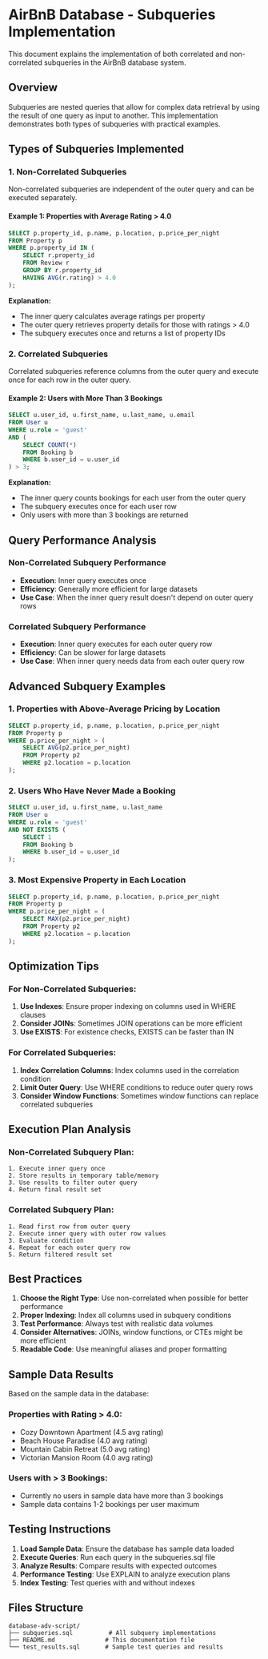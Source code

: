 # AirBnB Database - Subqueries Implementation

This document explains the implementation of both correlated and non-correlated subqueries in the AirBnB database system.

## Overview

Subqueries are nested queries that allow for complex data retrieval by using the result of one query as input to another. This implementation demonstrates both types of subqueries with practical examples.

## Types of Subqueries Implemented

### 1. Non-Correlated Subqueries

Non-correlated subqueries are independent of the outer query and can be executed separately.

#### Example 1: Properties with Average Rating > 4.0
```sql
SELECT p.property_id, p.name, p.location, p.price_per_night
FROM Property p
WHERE p.property_id IN (
    SELECT r.property_id
    FROM Review r
    GROUP BY r.property_id
    HAVING AVG(r.rating) > 4.0
);
```

**Explanation:**
- The inner query calculates average ratings per property
- The outer query retrieves property details for those with ratings > 4.0
- The subquery executes once and returns a list of property IDs

### 2. Correlated Subqueries

Correlated subqueries reference columns from the outer query and execute once for each row in the outer query.

#### Example 2: Users with More Than 3 Bookings
```sql
SELECT u.user_id, u.first_name, u.last_name, u.email
FROM User u
WHERE u.role = 'guest'
AND (
    SELECT COUNT(*)
    FROM Booking b
    WHERE b.user_id = u.user_id
) > 3;
```

**Explanation:**
- The inner query counts bookings for each user from the outer query
- The subquery executes once for each user row
- Only users with more than 3 bookings are returned

## Query Performance Analysis

### Non-Correlated Subquery Performance
- **Execution**: Inner query executes once
- **Efficiency**: Generally more efficient for large datasets
- **Use Case**: When the inner query result doesn't depend on outer query rows

### Correlated Subquery Performance
- **Execution**: Inner query executes for each outer query row
- **Efficiency**: Can be slower for large datasets
- **Use Case**: When inner query needs data from each outer query row

## Advanced Subquery Examples

### 1. Properties with Above-Average Pricing by Location
```sql
SELECT p.property_id, p.name, p.location, p.price_per_night
FROM Property p
WHERE p.price_per_night > (
    SELECT AVG(p2.price_per_night)
    FROM Property p2
    WHERE p2.location = p.location
);
```

### 2. Users Who Have Never Made a Booking
```sql
SELECT u.user_id, u.first_name, u.last_name
FROM User u
WHERE u.role = 'guest'
AND NOT EXISTS (
    SELECT 1
    FROM Booking b
    WHERE b.user_id = u.user_id
);
```

### 3. Most Expensive Property in Each Location
```sql
SELECT p.property_id, p.name, p.location, p.price_per_night
FROM Property p
WHERE p.price_per_night = (
    SELECT MAX(p2.price_per_night)
    FROM Property p2
    WHERE p2.location = p.location
);
```

## Optimization Tips

### For Non-Correlated Subqueries:
1. **Use Indexes**: Ensure proper indexing on columns used in WHERE clauses
2. **Consider JOINs**: Sometimes JOIN operations can be more efficient
3. **Use EXISTS**: For existence checks, EXISTS can be faster than IN

### For Correlated Subqueries:
1. **Index Correlation Columns**: Index columns used in the correlation condition
2. **Limit Outer Query**: Use WHERE conditions to reduce outer query rows
3. **Consider Window Functions**: Sometimes window functions can replace correlated subqueries

## Execution Plan Analysis

### Non-Correlated Subquery Plan:
```
1. Execute inner query once
2. Store results in temporary table/memory
3. Use results to filter outer query
4. Return final result set
```

### Correlated Subquery Plan:
```
1. Read first row from outer query
2. Execute inner query with outer row values
3. Evaluate condition
4. Repeat for each outer query row
5. Return filtered result set
```

## Best Practices

1. **Choose the Right Type**: Use non-correlated when possible for better performance
2. **Proper Indexing**: Index all columns used in subquery conditions
3. **Test Performance**: Always test with realistic data volumes
4. **Consider Alternatives**: JOINs, window functions, or CTEs might be more efficient
5. **Readable Code**: Use meaningful aliases and proper formatting

## Sample Data Results

Based on the sample data in the database:

### Properties with Rating > 4.0:
- Cozy Downtown Apartment (4.5 avg rating)
- Beach House Paradise (4.0 avg rating)
- Mountain Cabin Retreat (5.0 avg rating)
- Victorian Mansion Room (4.0 avg rating)

### Users with > 3 Bookings:
- Currently no users in sample data have more than 3 bookings
- Sample data contains 1-2 bookings per user maximum

## Testing Instructions

1. **Load Sample Data**: Ensure the database has sample data loaded
2. **Execute Queries**: Run each query in the subqueries.sql file
3. **Analyze Results**: Compare results with expected outcomes
4. **Performance Testing**: Use EXPLAIN to analyze execution plans
5. **Index Testing**: Test queries with and without indexes

## Files Structure
```
database-adv-script/
├── subqueries.sql          # All subquery implementations
├── README.md              # This documentation file
└── test_results.sql       # Sample test queries and results
```